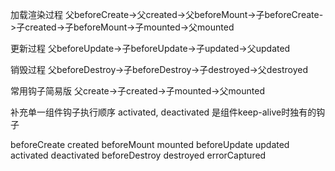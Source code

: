 

加载渲染过程
父beforeCreate->父created->父beforeMount->子beforeCreate->子created->子beforeMount->子mounted->父mounted


更新过程
父beforeUpdate->子beforeUpdate->子updated->父updated

销毁过程
父beforeDestroy->子beforeDestroy->子destroyed->父destroyed

常用钩子简易版
父create->子created->子mounted->父mounted



补充单一组件钩子执行顺序
activated, deactivated 是组件keep-alive时独有的钩子

beforeCreate
created
beforeMount
mounted
beforeUpdate
updated
activated
deactivated
beforeDestroy
destroyed
errorCaptured